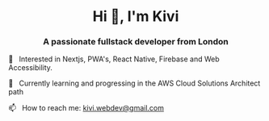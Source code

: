 <h1 align="center">Hi 👋, I'm Kivi</h1>
<h3 align="center">A passionate fullstack developer from London</h3>

👀 &nbsp; Interested in Nextjs, PWA's, React Native, Firebase and Web Accessibility.

🌱 &nbsp; Currently learning and progressing in the AWS Cloud Solutions Architect path

📫 &nbsp; How to reach me: kivi.webdev@gmail.com


<!---
KCode100/KCode100 is a ✨ special ✨ repository because its `README.md` (this file) appears on your GitHub profile.
You can click the Preview link to take a look at your changes.
--->
